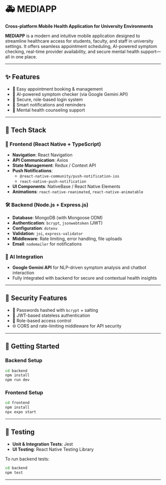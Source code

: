 # 🚑 MEDIAPP

**Cross-platform Mobile Health Application for University Environments**

**MEDIAPP** is a modern and intuitive mobile application designed to streamline healthcare access for students, faculty, and staff in university settings. It offers seamless appointment scheduling, AI-powered symptom checking, real-time provider availability, and secure mental health support—all in one place.

---

## ✨ Features

- 📅 Easy appointment booking & management  
- 🤖 AI-powered symptom checker (via Google Gemini API)  
- 🔐 Secure, role-based login system  
- 🔔 Smart notifications and reminders  
- 🧠 Mental health counseling support

---

## 🧱 Tech Stack

### 📱 Frontend (React Native + TypeScript)

- **Navigation**: React Navigation  
- **API Communication**: Axios  
- **State Management**: Redux / Context API  
- **Push Notifications**:  
  - `@react-native-community/push-notification-ios`  
  - `react-native-push-notification`  
- **UI Components**: NativeBase / React Native Elements  
- **Animations**: `react-native-reanimated`, `react-native-animatable`

### 🛠 Backend (Node.js + Express.js)

- **Database**: MongoDB (with Mongoose ODM)  
- **Authentication**: `bcrypt`, `jsonwebtoken` (JWT)  
- **Configuration**: `dotenv`  
- **Validation**: `joi`, `express-validator`  
- **Middleware**: Rate limiting, error handling, file uploads  
- **Email**: `nodemailer` for notifications

### 🧠 AI Integration

- **Google Gemini API** for NLP-driven symptom analysis and chatbot interaction  
- Fully integrated with backend for secure and contextual health insights

---

## 🔐 Security Features

- 🔑 Passwords hashed with `bcrypt` + salting  
- 🪪 JWT-based stateless authentication  
- 🧍 Role-based access control  
- 🌐 CORS and rate-limiting middleware for API security

---

## 🚀 Getting Started

### Backend Setup

```bash
cd backend
npm install
npm run dev
```

### Frontend Setup

```bash
cd frontend
npm install
npx expo start
```

---

## 🧪 Testing

- **Unit & Integration Tests**: Jest  
- **UI Testing**: React Native Testing Library  

To run backend tests:

```bash
cd backend
npm test
```

---
